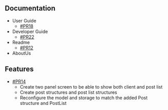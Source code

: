 ## Documentation
- User Guide
    - [#PR18](https://github.com/AY2122S2-TIC4002-F18-6/tp2/pull/18)
- Developer Guide
    - [#PR22](https://github.com/AY2122S2-TIC4002-F18-6/tp2/pull/22)
- Readme
    - [#PR12](https://github.com/AY2122S2-TIC4002-F18-6/tp2/pull/12)
- AboutUs

## Features
- [#PR14](https://github.com/AY2122S2-TIC4002-F18-6/tp2/pull/14)
  - Create two panel screen to be able to show both client and post list
  - Create post structures and post list structures
  - Reconfigure the model and storage to match the added Post structure and PostList